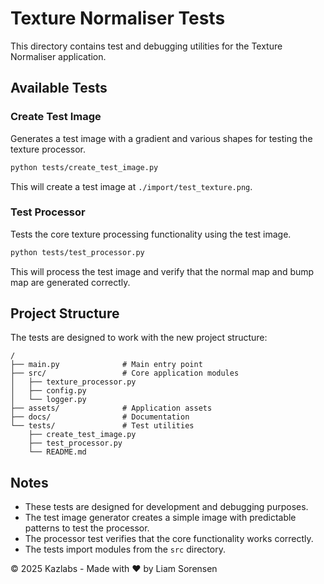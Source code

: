 # Texture Normaliser Tests

This directory contains test and debugging utilities for the Texture Normaliser application.

## Available Tests

### Create Test Image

Generates a test image with a gradient and various shapes for testing the texture processor.

```bash
python tests/create_test_image.py
```

This will create a test image at `./import/test_texture.png`.

### Test Processor

Tests the core texture processing functionality using the test image.

```bash
python tests/test_processor.py
```

This will process the test image and verify that the normal map and bump map are generated correctly.

## Project Structure

The tests are designed to work with the new project structure:

```
/
├── main.py              # Main entry point
├── src/                 # Core application modules
│   ├── texture_processor.py
│   ├── config.py
│   └── logger.py
├── assets/              # Application assets
├── docs/                # Documentation
└── tests/               # Test utilities
    ├── create_test_image.py
    ├── test_processor.py
    └── README.md
```

## Notes

- These tests are designed for development and debugging purposes.
- The test image generator creates a simple image with predictable patterns to test the processor.
- The processor test verifies that the core functionality works correctly.
- The tests import modules from the `src` directory.

© 2025 Kazlabs - Made with ♥️ by Liam Sorensen 